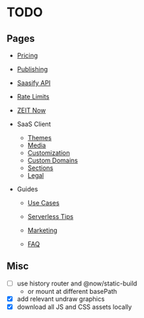 # TODO

## Pages

  - [Pricing](pricing.md)
  - [Publishing](publishing.md)
  - [Saasify API](saasify-api.md)
  - [Rate Limits](rate-limits.md)
  - [ZEIT Now](zeit-now.md)

- SaaS Client
  - [Themes](themes.md)
  - [Media](media.md)
  - [Customization](customization.md)
  - [Custom Domains](custom-domains.md)
  - [Sections](sections.md)
  - [Legal](legal.md)

- Guides
  - [Use Cases](use-cases.md)
  - [Serverless Tips](serverless-tips.md)
  - [Marketing](marketing.md)


  - [FAQ](faq.md)

## Misc

- [ ] use history router and @now/static-build
  - or mount at different basePath
- [x] add relevant undraw graphics
- [x] download all JS and CSS assets locally
